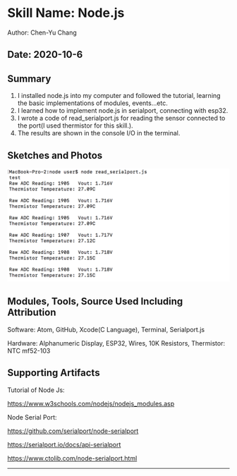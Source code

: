 #  Skill Name: Node.js

Author: Chen-Yu Chang

Date: 2020-10-6
-----

## Summary
1. I installed node.js into my computer and followed the tutorial, learning the basic implementations of modules, events...etc.
2. I learned how to implement node.js in serialport, connecting with esp32.
3. I wrote a code of read_serialport.js for reading the sensor connected to the port(I used thermistor for this skill.).
4. The results are shown in the console I/O in the terminal.

## Sketches and Photos
![](images/7.png)

## Modules, Tools, Source Used Including Attribution
Software: Atom, GitHub, Xcode(C Language), Terminal, Serialport.js

Hardware: Alphanumeric Display, ESP32, Wires, 10K Resistors, Thermistor: NTC mf52-103

## Supporting Artifacts

Tutorial of Node Js:

https://www.w3schools.com/nodejs/nodejs_modules.asp

Node Serial Port:

https://github.com/serialport/node-serialport

https://serialport.io/docs/api-serialport

https://www.ctolib.com/node-serialport.html

-----
